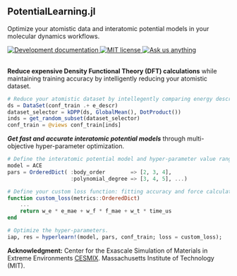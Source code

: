 
## PotentialLearning.jl 

Optimize your atomistic data and interatomic potential models in your molecular dynamics workflows.

<!--<a href="https://cesmix-mit.github.io/PotentialLearning.jl/stable">
<img alt="Stable documentation" src="https://img.shields.io/badge/documentation-stable%20release-blue?style=flat-square">
</a>-->
<a href="https://cesmix-mit.github.io/PotentialLearning.jl/dev">
<img alt="Development documentation" src="https://img.shields.io/badge/documentation-in%20development-orange?style=flat-square">
</a>
<a href="https://mit-license.org">
<img alt="MIT license" src="https://img.shields.io/badge/License-MIT-blue.svg?style=flat-square">
</a>
<a href="https://github.com/cesmix-mit/PotentialLearning.jl/issues/new">
<img alt="Ask us anything" src="https://img.shields.io/badge/Ask%20us-anything-1abc9c.svg?style=flat-square">
</a>
</a> 
<br />
<br />

**Reduce expensive Density Functional Theory (DFT) calculations** while maintaining training accuracy by intelligently reducing your atomistic dataset.

```julia
# Reduce your atomistic dataset by intellegently comparing energy descriptors.
ds = DataSet(conf_train .+ e_descr)
dataset_selector = kDPP(ds, GlobalMean(), DotProduct())
inds = get_random_subset(dataset_selector)
conf_train = @views conf_train[inds]
```

***Get fast and accurate interatomic potential models*** through multi-objective hyper-parameter optimization.

```julia
# Define the interatomic potential model and hyper-parameter value ranges.
model = ACE
pars = OrderedDict( :body_order        => [2, 3, 4],
                    :polynomial_degree => [3, 4, 5], ...)

# Define your custom loss function: fitting accuracy and force calculations.
function custom_loss(metrics::OrderedDict)
    ...
    return w_e * e_mae + w_f * f_mae + w_t * time_us
end

# Optimize the hyper-parameters.
iap, res = hyperlearn!(model, pars, conf_train; loss = custom_loss);
```


**Acknowledgment:** Center for the Exascale Simulation of Materials in Extreme Environments [CESMIX](https://computing.mit.edu/cesmix/). Massachusetts Institute of Technology (MIT).


